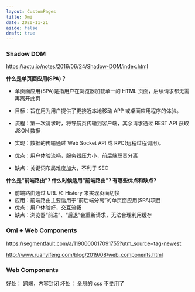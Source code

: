 ```yaml
---
layout: CustomPages
title: Omi
date: 2020-11-21
aside: false
draft: true
---
```


### Shadow DOM

https://aotu.io/notes/2016/06/24/Shadow-DOM/index.html

**什么是单页面应用(SPA)？**

- 单页面应用(SPA)是指用户在浏览器加载单一的 HTML 页面，后续请求都无需再离开此页
- 目标：旨在用为用户提供了更接近本地移动 APP 或桌面应用程序的体验。

- 流程：第一次请求时，将导航页传输到客户端，其余请求通过 REST API 获取 JSON 数据
- 实现：数据的传输通过 Web Socket API 或 RPC(远程过程调用)。

- 优点：用户体验流畅，服务器压力小，前后端职责分离
- 缺点：关键词布局难度加大，不利于 SEO

**什么是“前端路由”? 什么时候适用“前端路由”? 有哪些优点和缺点?**

- 前端路由通过 URL 和 History 来实现页面切换
- 应用：前端路由主要适用于“前后端分离”的单页面应用(SPA)项目
- 优点：用户体验好，交互流畅
- 缺点：浏览器“前进”、“后退”会重新请求，无法合理利用缓存

### Omi + Web Components

https://segmentfault.com/a/1190000017091755?utm_source=tag-newest

http://www.ruanyifeng.com/blog/2019/08/web_components.html

### Web Components

好处： 跨端，内容封闭
坏处： 全局的 css 不受用了
